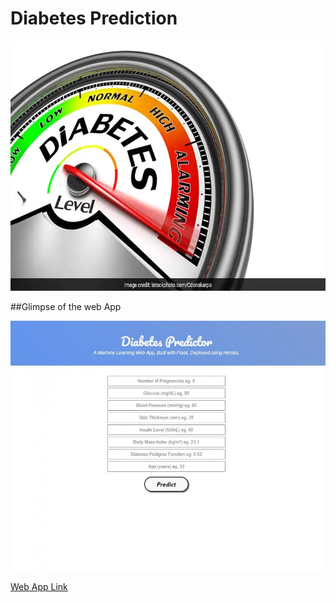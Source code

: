 # Diabetes Prediction

<img src="https://github.com/vishvpatel-97/Diabetes_predictor/blob/master/static/diabetes.webp" width=800, height=400>

##Glimpse of the web App

<img src="https://github.com/vishvpatel-97/Diabetes_predictor/blob/master/static/Diabetes.gif" width=800, height=400>

[Web App Link](http://diabetes-predictor-app-ml.herokuapp.com/predict)
